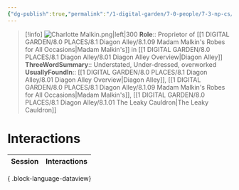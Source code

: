 ```yaml
---
{"dg-publish":true,"permalink":"/1-digital-garden/7-0-people/7-3-np-cs/charlotte-malkin/","tags":["#person","diagon-alley","diagon-alley-resident","shopkeeper"]}
---
```


>[!info] 
>![Charlotte Malkin.png|left|300](/img/user/1%20DIGITAL%20GARDEN/7.0%20PEOPLE/7.3%20NPCs/Headshots/Charlotte%20Malkin.png)
>**Role**:: Proprietor of [[1 DIGITAL GARDEN/8.0 PLACES/8.1 Diagon Alley/8.1.09 Madam Malkin's Robes for All Occasions\|Madam Malkin's]] in [[1 DIGITAL GARDEN/8.0 PLACES/8.1 Diagon Alley/8.01 Diagon Alley Overview\|Diagon Alley]]
>**ThreeWordSummary**:: Understated, Under-dressed, overworked
>**UsuallyFoundIn**:: [[1 DIGITAL GARDEN/8.0 PLACES/8.1 Diagon Alley/8.01 Diagon Alley Overview\|Diagon Alley]], [[1 DIGITAL GARDEN/8.0 PLACES/8.1 Diagon Alley/8.1.09 Madam Malkin's Robes for All Occasions\|Madam Malkin's]], [[1 DIGITAL GARDEN/8.0 PLACES/8.1 Diagon Alley/8.1.01 The Leaky Cauldron\|The Leaky Cauldron]]

# Interactions

| Session | Interactions |
| ------- | ------------ |

{ .block-language-dataview}
